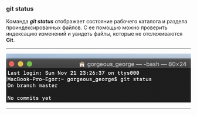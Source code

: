 ### git status

Команда ***git status*** отображает состояние рабочего каталога и раздела проиндексированных файлов. С ее помощью можно проверить индексацию изменений и увидеть файлы, которые не отслеживаются **Git**.

_ _ _

![gitStatus](assets/img/gitStatus.png)

_ _ _
